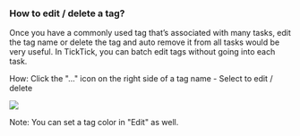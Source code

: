 ### How to edit / delete a tag?

Once you have a commonly used tag that’s associated with many tasks, edit the tag name or delete the tag and auto remove it from all tasks would be very useful. In TickTick, you can batch edit tags without going into each task.

How: Click the "..." icon on the right side of a tag name - Select to edit / delete

![](../../../images/ticktick-web-version/tag/Screen%20Shot%202018-05-25%20at%203.21.55%20PM.png)

Note: You can set a tag color in "Edit" as well.

